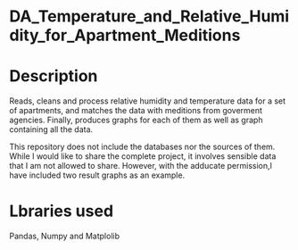 # DA_Temperature_and_Relative_Humidity_for_Apartment_Meditions
# Description
Reads, cleans and process relative humidity and temperature data for a set of apartments, 
and matches the data with meditions from goverment agencies. Finally, produces graphs for 
each of them as well as graph containing all the data. 

This repository does not include the databases nor the sources of them. While I would like 
to share the complete project, it involves sensible data that I am
not allowed to share. However, with the adducate permission,I have included two result 
graphs as an example.

# Lbraries used
Pandas, Numpy and Matplolib


